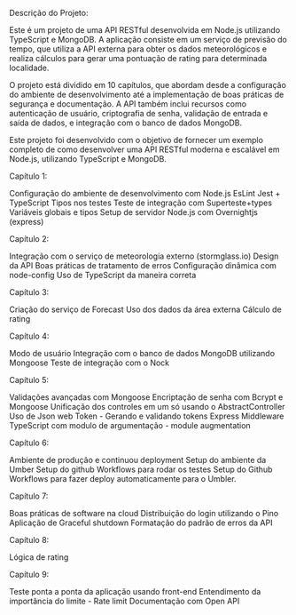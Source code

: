 Descrição do Projeto:

Este é um projeto de uma API RESTful desenvolvida em Node.js utilizando TypeScript e MongoDB. 
A aplicação consiste em um serviço de previsão do tempo, que utiliza a API externa para obter os dados meteorológicos e realiza cálculos para gerar uma pontuação de rating para determinada localidade.

O projeto está dividido em 10 capítulos, que abordam desde a configuração do ambiente de desenvolvimento até a implementação de boas práticas de segurança e documentação. 
A API também inclui recursos como autenticação de usuário, criptografia de senha, validação de entrada e saída de dados, e integração com o banco de dados MongoDB.

Este projeto foi desenvolvido com o objetivo de fornecer um exemplo completo de como desenvolver uma API RESTful moderna e escalável em Node.js, utilizando TypeScript e MongoDB.

Capítulo 1:

Configuração do ambiente de desenvolvimento com Node.js
EsLint
Jest + TypeScript
Tipos nos testes
Teste de integração com Superteste+types
Variáveis globais e tipos
Setup de servidor Node.js com Overnightjs (express)

Capítulo 2:

Integração com o serviço de meteorologia externo (stormglass.io)
Design da API
Boas práticas de tratamento de erros
Configuração dinâmica com node-config
Uso de TypeScript da maneira correta

Capítulo 3:

Criação do serviço de Forecast
Uso dos dados da área externa
Cálculo de rating

Capítulo 4:

Modo de usuário
Integração com o banco de dados MongoDB utilizando Mongoose
Teste de integração com o Nock

Capítulo 5:

Validações avançadas com Mongoose
Encriptação de senha com Bcrypt e Mongoose
Unificação dos controles em um só usando o AbstractController
Uso de Json web Token - Gerando e validando tokens
Express Middleware
TypeScript com modulo de argumentação - module augmentation

Capítulo 6:

Ambiente de produção e continuou deployment
Setup do ambiente da Umber
Setup do github Workflows para rodar os testes
Setup do Github Workflows para fazer deploy automaticamente para o Umbler.

Capítulo 7:

Boas práticas de software na cloud
Distribuição do login utilizando o Pino
Aplicação de Graceful shutdown
Formatação do padrão de erros da API

Capítulo 8:

Lógica de rating

Capítulo 9:

Teste ponta a ponta da aplicação usando front-end
Entendimento da importância do limite - Rate limit
Documentação com Open API
